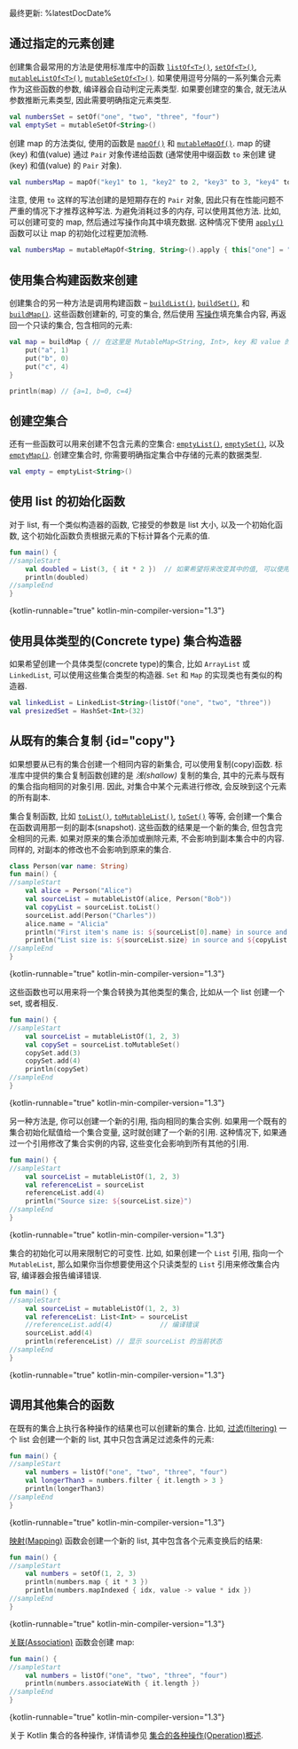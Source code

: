 [//]: # (title: 创建集合)

最终更新: %latestDocDate%

## 通过指定的元素创建

创建集合最常用的方法是使用标准库中的函数
[`listOf<T>()`](https://kotlinlang.org/api/latest/jvm/stdlib/kotlin.collections/list-of.html),
[`setOf<T>()`](https://kotlinlang.org/api/latest/jvm/stdlib/kotlin.collections/set-of.html),
[`mutableListOf<T>()`](https://kotlinlang.org/api/latest/jvm/stdlib/kotlin.collections/mutable-list-of.html),
[`mutableSetOf<T>()`](https://kotlinlang.org/api/latest/jvm/stdlib/kotlin.collections/mutable-set-of.html).
如果使用逗号分隔的一系列集合元素作为这些函数的参数, 编译器会自动判定元素类型.
如果要创建空的集合, 就无法从参数推断元素类型, 因此需要明确指定元素类型.

```kotlin
val numbersSet = setOf("one", "two", "three", "four")
val emptySet = mutableSetOf<String>()
```

创建 map 的方法类似, 使用的函数是
[`mapOf()`](https://kotlinlang.org/api/latest/jvm/stdlib/kotlin.collections/map-of.html)
和
[`mutableMapOf()`](https://kotlinlang.org/api/latest/jvm/stdlib/kotlin.collections/mutable-map-of.html).
map 的键(key) 和值(value) 通过 `Pair` 对象传递给函数
(通常使用中缀函数 `to` 来创建 键(key) 和值(value) 的 `Pair` 对象).

```kotlin
val numbersMap = mapOf("key1" to 1, "key2" to 2, "key3" to 3, "key4" to 1)
```

注意, 使用 `to` 这样的写法创建的是短期存在的 `Pair` 对象, 因此只有在性能问题不严重的情况下才推荐这种写法.
为避免消耗过多的内存, 可以使用其他方法. 比如, 可以创建可变的 map, 然后通过写操作向其中填充数据.
这种情况下使用 [`apply()`](scope-functions.md#apply) 函数可以让 map 的初始化过程更加流畅.

```kotlin
val numbersMap = mutableMapOf<String, String>().apply { this["one"] = "1"; this["two"] = "2" }
```

## 使用集合构建函数来创建

创建集合的另一种方法是调用构建函数 –
[`buildList()`](https://kotlinlang.org/api/latest/jvm/stdlib/kotlin.collections/build-list.html),
[`buildSet()`](https://kotlinlang.org/api/latest/jvm/stdlib/kotlin.collections/build-set.html),
和 [`buildMap()`](https://kotlinlang.org/api/latest/jvm/stdlib/kotlin.collections/build-map.html).
这些函数创建新的, 可变的集合, 然后使用 [写操作](collection-write.md)填充集合内容,
再返回一个只读的集合, 包含相同的元素:

```kotlin
val map = buildMap { // 在这里是 MutableMap<String, Int>, key 和 value 的类型通过下面的 `put()` 调用推断得到
    put("a", 1)
    put("b", 0)
    put("c", 4)
}

println(map) // {a=1, b=0, c=4}
```

## 创建空集合

还有一些函数可以用来创建不包含元素的空集合:
[`emptyList()`](https://kotlinlang.org/api/latest/jvm/stdlib/kotlin.collections/empty-list.html),
[`emptySet()`](https://kotlinlang.org/api/latest/jvm/stdlib/kotlin.collections/empty-set.html),
以及 [`emptyMap()`](https://kotlinlang.org/api/latest/jvm/stdlib/kotlin.collections/empty-map.html).
创建空集合时, 你需要明确指定集合中存储的元素的数据类型.

```kotlin
val empty = emptyList<String>()
```

## 使用 list 的初始化函数

对于 list, 有一个类似构造器的函数, 它接受的参数是 list 大小, 以及一个初始化函数,
这个初始化函数负责根据元素的下标计算各个元素的值.

```kotlin
fun main() {
//sampleStart
    val doubled = List(3, { it * 2 })  // 如果希望将来改变其中的值, 可以使用 MutableList
    println(doubled)
//sampleEnd
}
```
{kotlin-runnable="true" kotlin-min-compiler-version="1.3"}

## 使用具体类型的(Concrete type) 集合构造器

如果希望创建一个具体类型(concrete type)的集合,
比如 `ArrayList` 或 `LinkedList`, 可以使用这些集合类型的构造器.
`Set` 和 `Map` 的实现类也有类似的构造器.

```kotlin
val linkedList = LinkedList<String>(listOf("one", "two", "three"))
val presizedSet = HashSet<Int>(32)
```

## 从既有的集合复制 {id="copy"}

如果想要从已有的集合创建一个相同内容的新集合, 可以使用复制(copy)函数.
标准库中提供的集合复制函数创建的是 _浅(shallow)_ 复制的集合, 其中的元素与既有的集合指向相同的对象引用.
因此, 对集合中某个元素进行修改, 会反映到这个元素的所有副本.

集合复制函数, 比如
[`toList()`](https://kotlinlang.org/api/latest/jvm/stdlib/kotlin.collections/to-list.html),
[`toMutableList()`](https://kotlinlang.org/api/latest/jvm/stdlib/kotlin.collections/to-mutable-list.html),
[`toSet()`](https://kotlinlang.org/api/latest/jvm/stdlib/kotlin.collections/to-set.html)
等等, 会创建一个集合在函数调用那一刻的副本(snapshot).
这些函数的结果是一个新的集合, 但包含完全相同的元素.
如果对原来的集合添加或删除元素, 不会影响到副本集合中的内容. 同样的, 对副本的修改也不会影响到原来的集合.

```kotlin
class Person(var name: String)
fun main() {
//sampleStart
    val alice = Person("Alice")
    val sourceList = mutableListOf(alice, Person("Bob"))
    val copyList = sourceList.toList()
    sourceList.add(Person("Charles"))
    alice.name = "Alicia"
    println("First item's name is: ${sourceList[0].name} in source and ${copyList[0].name} in copy")
    println("List size is: ${sourceList.size} in source and ${copyList.size} in copy")
//sampleEnd
}
```
{kotlin-runnable="true" kotlin-min-compiler-version="1.3"}

这些函数也可以用来将一个集合转换为其他类型的集合, 比如从一个 list 创建一个 set, 或者相反.

```kotlin
fun main() {
//sampleStart
    val sourceList = mutableListOf(1, 2, 3)    
    val copySet = sourceList.toMutableSet()
    copySet.add(3)
    copySet.add(4)    
    println(copySet)
//sampleEnd
}
```
{kotlin-runnable="true" kotlin-min-compiler-version="1.3"}

另一种方法是, 你可以创建一个新的引用, 指向相同的集合实例.
如果用一个既有的集合初始化赋值给一个集合变量, 这时就创建了一个新的引用.
这种情况下, 如果通过一个引用修改了集合实例的内容, 这些变化会影响到所有其他的引用.

```kotlin
fun main() {
//sampleStart
    val sourceList = mutableListOf(1, 2, 3)
    val referenceList = sourceList
    referenceList.add(4)
    println("Source size: ${sourceList.size}")
//sampleEnd
}
```
{kotlin-runnable="true" kotlin-min-compiler-version="1.3"}

集合的初始化可以用来限制它的可变性. 比如, 如果创建一个 `List` 引用, 指向一个 `MutableList`,
那么如果你当你想要使用这个只读类型的 `List` 引用来修改集合内容, 编译器会报告编译错误.

```kotlin
fun main() {
//sampleStart
    val sourceList = mutableListOf(1, 2, 3)
    val referenceList: List<Int> = sourceList
    //referenceList.add(4)            // 编译错误
    sourceList.add(4)
    println(referenceList) // 显示 sourceList 的当前状态
//sampleEnd
}
```
{kotlin-runnable="true" kotlin-min-compiler-version="1.3"}

## 调用其他集合的函数

在既有的集合上执行各种操作的结果也可以创建新的集合.
比如, [过滤(filtering)](collection-filtering.md) 一个 list 会创建一个新的 list,
其中只包含满足过滤条件的元素:

```kotlin
fun main() {
//sampleStart
    val numbers = listOf("one", "two", "three", "four")
    val longerThan3 = numbers.filter { it.length > 3 }
    println(longerThan3)
//sampleEnd
}
```
{kotlin-runnable="true" kotlin-min-compiler-version="1.3"}

[映射(Mapping)](collection-transformations.md#map) 函数会创建一个新的 list,
其中包含各个元素变换后的结果:

```kotlin
fun main() {
//sampleStart
    val numbers = setOf(1, 2, 3)
    println(numbers.map { it * 3 })
    println(numbers.mapIndexed { idx, value -> value * idx })
//sampleEnd
}
```
{kotlin-runnable="true" kotlin-min-compiler-version="1.3"}

[关联(Association)](collection-transformations.md#associate) 函数会创建 map:

```kotlin
fun main() {
//sampleStart
    val numbers = listOf("one", "two", "three", "four")
    println(numbers.associateWith { it.length })
//sampleEnd
}
```
{kotlin-runnable="true" kotlin-min-compiler-version="1.3"}

关于 Kotlin 集合的各种操作, 详情请参见 [集合的各种操作(Operation)概述](collection-operations.md).
